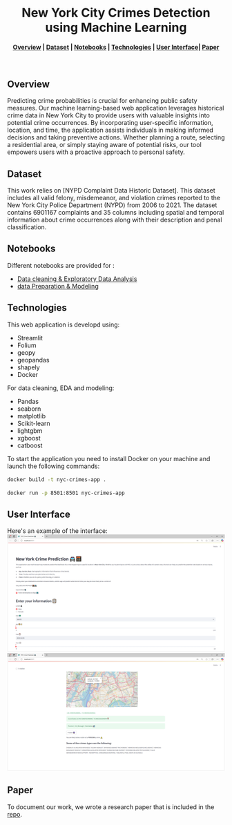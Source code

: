 <h1 align="center">
  <br>
  New York City Crimes Detection using Machine Learning

</h1>

<div align="center">
  <h4>
    <a href="#Overview">Overview</a> |
    <a href="#dataset">Dataset</a> |
    <a href="#Research">Notebooks</a> |
    <a href="#technologies">Technologies</a> |
    <a href="#User Interface">User Interface</a>|
    <a href="#paper">Paper</a>
  </h4>
</div>

<br>

## Overview

Predicting crime probabilities is crucial for enhancing public safety measures. Our machine learning-based web application leverages historical crime data in New York City to provide users with valuable insights into potential crime occurrences. By incorporating user-specific information, location, and time, the application assists individuals in making informed decisions and taking preventive actions. Whether planning a route, selecting a residential area, or simply staying aware of potential risks, our tool empowers users with a proactive approach to personal safety.

## Dataset

This work relies on [NYPD Complaint Data Historic Dataset]. This dataset includes all valid felony, misdemeanor, and violation crimes reported to the New York City Police Department (NYPD) from 2006 to 2021. The dataset contains 6901167 complaints and 35 columns including spatial and temporal information about crime occurrences along with their description and penal classification.

## Notebooks

Different notebooks are provided for :
- [Data cleaning & Exploratory Data Analysis](https://github.com/KaouechMohamed/NYC-Crimes-Application/blob/main/research/EDA.ipynb)
- [data Preparation & Modeling](https://github.com/KaouechMohamed/NYC-Crimes-Application/blob/main/research/Modeling.ipynb)

## Technologies

This web application is developd using:
- Streamlit
- Folium
- geopy
- geopandas
- shapely
- Docker

For data cleaning, EDA and modeling:
- Pandas
- seaborn
- matplotlib
- Scikit-learn
- lightgbm
- xgboost
- catboost

To start the application you need to install Docker on your machine and launch the following commands:
```sh
docker build -t nyc-crimes-app .
```
```sh
docker run -p 8501:8501 nyc-crimes-app
```

## User Interface



Here's an example of the interface:
![User Interface Example1](interface2.PNG)
![User Interface Example2](interface1.PNG)


## Paper

To document our work, we wrote a research paper that is included in the [repo]().
